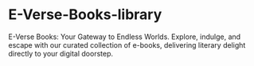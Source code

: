 # E-Verse-Books-library
E-Verse Books: Your Gateway to Endless Worlds. Explore, indulge, and escape with our curated collection of e-books, delivering literary delight directly to your digital doorstep.
